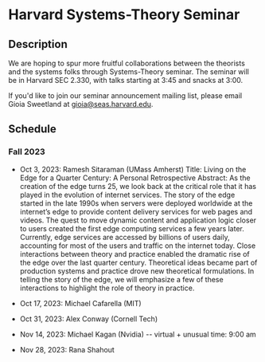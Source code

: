 # Harvard Systems-Theory Seminar

## Description
We are hoping to spur more fruitful collaborations between the theorists and the systems folks through Systems-Theory seminar. The seminar will be in Harvard SEC 2.330, with talks starting at 3:45 and snacks at 3:00.

If you'd like to join our seminar announcement mailing list, please email Gioia Sweetland at gioia@seas.harvard.edu.

## Schedule

### Fall 2023
- Oct 3, 2023: Ramesh Sitaraman (UMass Amherst)
   Title: Living on the Edge for a Quarter Century: A Personal Retrospective
Abstract:
As the creation of the edge turns 25, we look back at the critical role that it has played in the evolution of internet services. The story of the edge started in the late 1990s when servers were deployed worldwide at the internet’s edge to provide content delivery services for web pages and videos. The quest to move dynamic content and application logic closer to users created the first edge computing services a few years later. Currently, edge services are accessed by billions of users daily, accounting for most of the users and traffic on the internet today. Close interactions between theory and practice enabled the dramatic rise of the edge over the last quarter century. Theoretical ideas became part of production systems and practice drove new theoretical formulations. In telling the story of the edge, we will emphasize a few of these interactions to highlight the role of theory in practice. 



- Oct 17, 2023: Michael Cafarella (MIT)
- Oct 31, 2023: Alex Conway (Cornell Tech)
- Nov 14, 2023: Michael Kagan (Nvidia) -- virtual + unusual time: 9:00 am
- Nov 28, 2023: Rana Shahout

